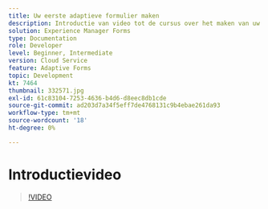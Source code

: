 ```yaml
---
title: Uw eerste adaptieve formulier maken
description: Introductie van video tot de cursus over het maken van uw eerste adaptieve formulier
solution: Experience Manager Forms
type: Documentation
role: Developer
level: Beginner, Intermediate
version: Cloud Service
feature: Adaptive Forms
topic: Development
kt: 7464
thumbnail: 332571.jpg
exl-id: 61c83104-7253-4636-b4d6-d8eec8db1cde
source-git-commit: ad203d7a34f5eff7de4768131c9b4ebae261da93
workflow-type: tm+mt
source-wordcount: '18'
ht-degree: 0%

---
```


# Introductievideo


>[!VIDEO](https://video.tv.adobe.com/v/332571?quality=12&learn=on)
